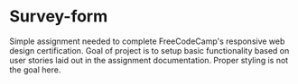 # Survey-form
Simple assignment needed to complete FreeCodeCamp's  responsive web design certification. Goal of project is to setup basic functionality based on user stories laid out in the assignment documentation. Proper styling is not the goal here.
 
